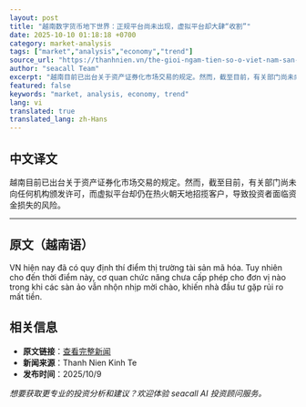 ```yaml
---
layout: post
title: "越南数字货币地下世界：正规平台尚未出现，虚拟平台却大肆“收割”"
date: 2025-10-10 01:18:18 +0700
category: market-analysis
tags: ["market","analysis","economy","trend"]
source_url: "https://thanhnien.vn/the-gioi-ngam-tien-so-o-viet-nam-san-that-chua-co-san-ao-manh-tay-lua-ga-185251009192948989.htm"
author: "seacall Team"
excerpt: "越南目前已出台关于资产证券化市场交易的规定。然而，截至目前，有关部门尚未向任何机构颁发许可，而虚拟平台却仍在热火朝天地招揽客户，导致投资者面临资金损失的风险。..."
featured: false
keywords: "market, analysis, economy, trend"
lang: vi
translated: true
translated_lang: zh-Hans
---
```


## 中文译文

越南目前已出台关于资产证券化市场交易的规定。然而，截至目前，有关部门尚未向任何机构颁发许可，而虚拟平台却仍在热火朝天地招揽客户，导致投资者面临资金损失的风险。

---

## 原文（越南语）

VN hiện nay đ&atilde; c&oacute; quy định th&iacute; điểm thị trường t&agrave;i sản m&atilde; h&oacute;a. Tuy nhi&ecirc;n cho đến thời điểm n&agrave;y, cơ quan chức năng chưa cấp ph&eacute;p cho đơn vị n&agrave;o trong khi c&aacute;c s&agrave;n ảo vẫn nhộn nhịp mời ch&agrave;o, khiến nh&agrave; đầu tư gặp rủi ro mất tiền.

## 相关信息

- **原文链接**：[查看完整新闻](https://thanhnien.vn/the-gioi-ngam-tien-so-o-viet-nam-san-that-chua-co-san-ao-manh-tay-lua-ga-185251009192948989.htm)
- **新闻来源**：Thanh Nien Kinh Te
- **发布时间**：2025/10/9

*想要获取更专业的投资分析和建议？欢迎体验 seacall AI 投资顾问服务。*